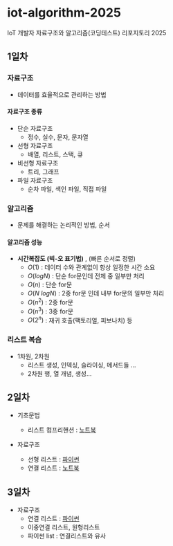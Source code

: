 # iot-algorithm-2025
IoT 개발자 자료구조와 알고리즘(코딩테스트) 리포지토리 2025

## 1일차

### 자료구조
- 데이터를 효율적으로 관리하는 방법

#### 자료구조 종류
- 단순 자료구조
    - 정수, 실수, 문자, 문자열
- 선형 자료구조
    - 배열, 리스트, 스택, 큐
- 비선형 자료구조
    - 트리, 그래프
- 파일 자료구조
    - 순차 파일, 색인 파일, 직접 파일

### 알고리즘
- 문제를 해결하는 논리적인 방법, 순서


#### 알고리즘 성능
- **시간복잡도 (빅-오 표기법)** , (빠른 순서로 정렬)
    - $O(1)$ : 데이터 수와 관계없이 항상 일정한 시간 소요
    - $O(log N)$ : 단순 for문인데 전체 중 일부만 처리
    - $O(n)$ : 단순 for문  
    - $O(N\ log N)$ : 2중 for문 인데 내부 for문의 일부만 처리
    - $O(n^2)$ : 2중 for문
    - $O(n^3)$ : 3중 for문
    - $O(2^n)$ : 재귀 호출(팩토리얼, 피보나치) 등

### 리스트 복습
- 1차원, 2차원
    - 리스트 생성, 인덱싱, 슬라이싱, 메서드들 ...
    - 2차원 행, 열 개념, 생성...


## 2일차

- 기초문법
    - 리스트 컴프리핸션 : [노트북](./day02/ds01_list_again.ipynb)

- 자료구조
    - 선형 리스트 : [파이썬](./day02/ds03_linear_list.py)
    - 연결 리스트 : [노트북](./day02/ds04_linked_list.ipynb)


## 3일차
- 자료구조
    - 연결 리스트 : [파이썬]()
    - 이중연결 리스트, 원형리스트
    - 파이썬 list : 연결리스트와 유사
